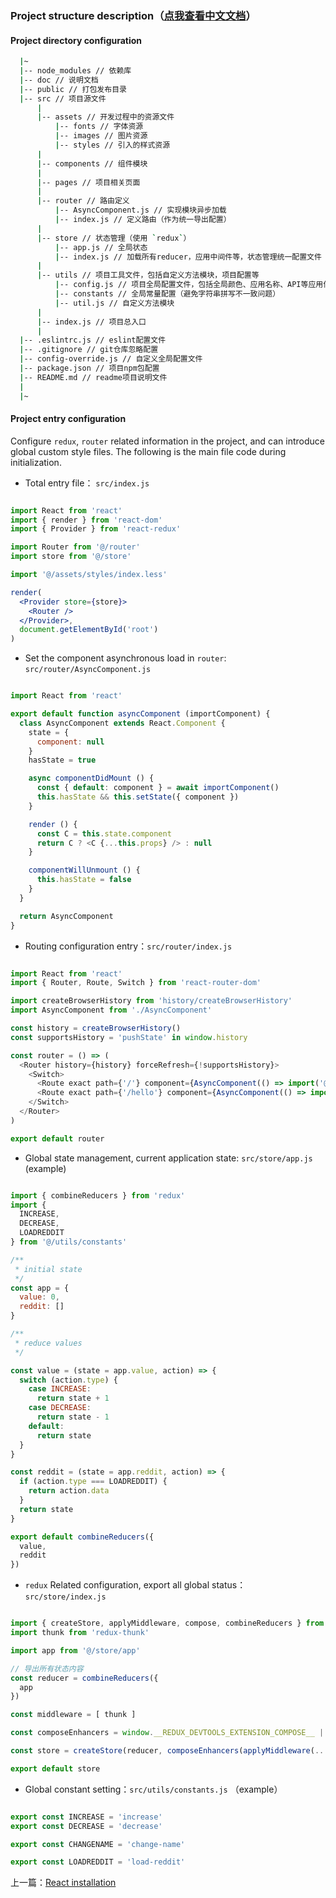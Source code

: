 ### Project structure description（[点我查看中文文档](project.ZH.md)）

#### Project directory configuration

```sh
  |~
  |-- node_modules // 依赖库
  |-- doc // 说明文档
  |-- public // 打包发布目录
  |-- src // 项目源文件
      |
      |-- assets // 开发过程中的资源文件
          |-- fonts // 字体资源
          |-- images // 图片资源
          |-- styles // 引入的样式资源
      |
      |-- components // 组件模块
      |
      |-- pages // 项目相关页面
      |
      |-- router // 路由定义
          |-- AsyncComponent.js // 实现模块异步加载
          |-- index.js // 定义路由（作为统一导出配置）
      |
      |-- store // 状态管理（使用 `redux`）
          |-- app.js // 全局状态
          |-- index.js // 加载所有reducer，应用中间件等，状态管理统一配置文件（作为统一导出配置）
      |
      |-- utils // 项目工具文件，包括自定义方法模块，项目配置等
          |-- config.js // 项目全局配置文件，包括全局颜色、应用名称、API等应用信息
          |-- constants // 全局常量配置（避免字符串拼写不一致问题）
          |-- util.js // 自定义方法模块
      |
      |-- index.js // 项目总入口
      |
  |-- .eslintrc.js // eslint配置文件
  |-- .gitignore // git仓库忽略配置
  |-- config-override.js // 自定义全局配置文件
  |-- package.json // 项目npm包配置
  |-- README.md // readme项目说明文件
  |
  |~
```


#### Project entry configuration
Configure `redux`, `router` related information in the project, and can introduce global custom style files. The following is the main file code during initialization.

- Total entry file： `src/index.js`

```jsx

import React from 'react'
import { render } from 'react-dom'
import { Provider } from 'react-redux'

import Router from '@/router'
import store from '@/store'

import '@/assets/styles/index.less'

render(
  <Provider store={store}>
    <Router />
  </Provider>,
  document.getElementById('root')
)

```


- Set the component asynchronous load in `router`: `src/router/AsyncComponent.js`

```js

import React from 'react'

export default function asyncComponent (importComponent) {
  class AsyncComponent extends React.Component {
    state = {
      component: null
    }
    hasState = true

    async componentDidMount () {
      const { default: component } = await importComponent()
      this.hasState && this.setState({ component })
    }

    render () {
      const C = this.state.component
      return C ? <C {...this.props} /> : null
    }

    componentWillUnmount () {
      this.hasState = false
    }
  }

  return AsyncComponent
}

```

- Routing configuration entry：`src/router/index.js`

```js

import React from 'react'
import { Router, Route, Switch } from 'react-router-dom'

import createBrowserHistory from 'history/createBrowserHistory'
import AsyncComponent from './AsyncComponent'

const history = createBrowserHistory()
const supportsHistory = 'pushState' in window.history

const router = () => (
  <Router history={history} forceRefresh={!supportsHistory}>
    <Switch>
      <Route exact path={'/'} component={AsyncComponent(() => import('@/pages/App'))} />
      <Route exact path={'/hello'} component={AsyncComponent(() => import('@/pages/Hello'))} />
    </Switch>
  </Router>
)

export default router

```

- Global state management, current application state: `src/store/app.js` (example)

```js

import { combineReducers } from 'redux'
import {
  INCREASE,
  DECREASE,
  LOADREDDIT
} from '@/utils/constants'

/**
 * initial state
 */
const app = {
  value: 0,
  reddit: []
}

/**
 * reduce values
 */

const value = (state = app.value, action) => {
  switch (action.type) {
    case INCREASE:
      return state + 1
    case DECREASE:
      return state - 1
    default:
      return state
  }
}

const reddit = (state = app.reddit, action) => {
  if (action.type === LOADREDDIT) {
    return action.data
  }
  return state
}

export default combineReducers({
  value,
  reddit
})

```

- `redux` Related configuration, export all global status： `src/store/index.js`

```js

import { createStore, applyMiddleware, compose, combineReducers } from 'redux'
import thunk from 'redux-thunk'

import app from '@/store/app'

// 导出所有状态内容
const reducer = combineReducers({
  app
})

const middleware = [ thunk ]

const composeEnhancers = window.__REDUX_DEVTOOLS_EXTENSION_COMPOSE__ || compose

const store = createStore(reducer, composeEnhancers(applyMiddleware(...middleware)))

export default store

```

- Global constant setting：`src/utils/constants.js` （example）

```js

export const INCREASE = 'increase'
export const DECREASE = 'decrease'

export const CHANGENAME = 'change-name'

export const LOADREDDIT = 'load-reddit'

```


上一篇：[React installation](./install.md)
